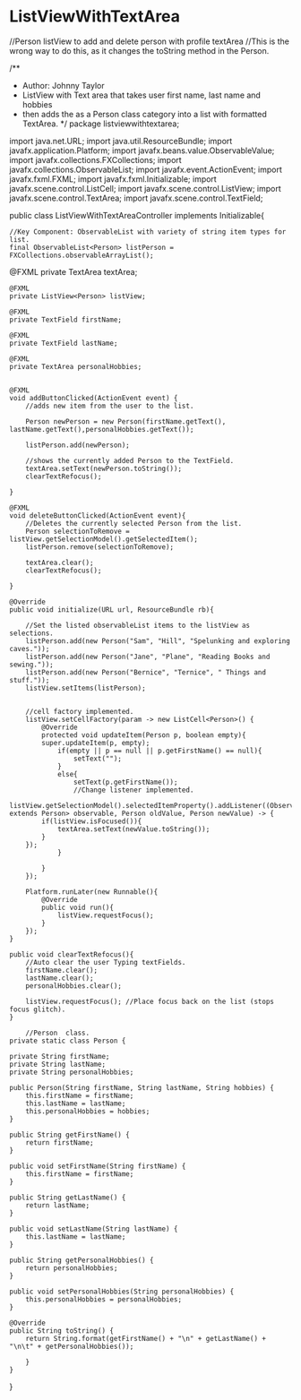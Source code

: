 # ListViewWithTextArea
//Person listView to add and delete person with profile textArea
//This is the wrong way to do this, as it changes the toString method in the Person.

/**
 * Author: Johnny Taylor
 * ListView with Text area that takes user first name, last name and hobbies
 * then adds the as a Person class category into a list with formatted TextArea.
 */
package listviewwithtextarea;

import java.net.URL;
import java.util.ResourceBundle;
import javafx.application.Platform;
import javafx.beans.value.ObservableValue;
import javafx.collections.FXCollections;
import javafx.collections.ObservableList;
import javafx.event.ActionEvent;
import javafx.fxml.FXML;
import javafx.fxml.Initializable;
import javafx.scene.control.ListCell;
import javafx.scene.control.ListView;
import javafx.scene.control.TextArea;
import javafx.scene.control.TextField;

public class ListViewWithTextAreaController implements Initializable{
    
    //Key Component: ObservableList with variety of string item types for list.
    final ObservableList<Person> listPerson = FXCollections.observableArrayList();

   @FXML
    private TextArea textArea;

    @FXML
    private ListView<Person> listView;

    @FXML
    private TextField firstName;

    @FXML
    private TextField lastName;

    @FXML
    private TextArea personalHobbies;
     
    
    @FXML
    void addButtonClicked(ActionEvent event) {
        //adds new item from the user to the list.
        
        Person newPerson = new Person(firstName.getText(), lastName.getText(),personalHobbies.getText());
        
        listPerson.add(newPerson);
        
        //shows the currently added Person to the TextField.
        textArea.setText(newPerson.toString());
        clearTextRefocus();

    }
    
    @FXML
    void deleteButtonClicked(ActionEvent event){
        //Deletes the currently selected Person from the list.
        Person selectionToRemove = listView.getSelectionModel().getSelectedItem();
        listPerson.remove(selectionToRemove);
        
        textArea.clear();
        clearTextRefocus();

    }
    
    @Override
    public void initialize(URL url, ResourceBundle rb){
        
        //Set the listed observableList items to the listView as selections.
        listPerson.add(new Person("Sam", "Hill", "Spelunking and exploring caves."));
        listPerson.add(new Person("Jane", "Plane", "Reading Books and sewing."));
        listPerson.add(new Person("Bernice", "Ternice", " Things and stuff."));
        listView.setItems(listPerson);

        
        //cell factory implemented.
        listView.setCellFactory(param -> new ListCell<Person>() {
            @Override
            protected void updateItem(Person p, boolean empty){
            super.updateItem(p, empty);
                if(empty || p == null || p.getFirstName() == null){
                    setText("");
                }
                else{
                    setText(p.getFirstName());
                    //Change listener implemented.
                    listView.getSelectionModel().selectedItemProperty().addListener((ObservableValue<? extends Person> observable, Person oldValue, Person newValue) -> {
            if(listView.isFocused()){
                textArea.setText(newValue.toString());
            }
        });    
                }
                
            }
        });
        
        Platform.runLater(new Runnable(){
            @Override
            public void run(){
                listView.requestFocus();
            }
        });
    }

    public void clearTextRefocus(){
        //Auto clear the user Typing textFields.
        firstName.clear();
        lastName.clear();
        personalHobbies.clear();
        
        listView.requestFocus(); //Place focus back on the list (stops focus glitch).
    }
    
        //Person  class.
    private static class Person {
        
    private String firstName;
    private String lastName;
    private String personalHobbies;
    
    public Person(String firstName, String lastName, String hobbies) {
        this.firstName = firstName;
        this.lastName = lastName;
        this.personalHobbies = hobbies;
    }

    public String getFirstName() {
        return firstName;
    }

    public void setFirstName(String firstName) {
        this.firstName = firstName;
    }

    public String getLastName() {
        return lastName;
    }

    public void setLastName(String lastName) {
        this.lastName = lastName;
    }

    public String getPersonalHobbies() {
        return personalHobbies;
    }

    public void setPersonalHobbies(String personalHobbies) {
        this.personalHobbies = personalHobbies;
    }

    @Override
    public String toString() {
        return String.format(getFirstName() + "\n" + getLastName() + "\n\t" + getPersonalHobbies());     
            
        }
    }

}
